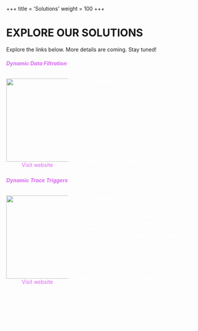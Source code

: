 +++
title = 'Solutions'
weight = 100
+++

# EXPLORE OUR SOLUTIONS

Explore the links below. More details are coming. Stay tuned!

<a href="https://www.mydecisive.ai/solutions/dynamic_data_filtration" target="_blank" style="text-decoration: none; color: white; display: block;">
<h6 style="color: #D865F2; font-weight: 700">Dynamic Data Filtration</h6>
  <div style="display: flex; width: 100%;">
    <div style="width: 33%; text-align: center;">
      <img src="/images/ddf-icon.png" alt="Dynamic Data Filtration Icon" width="222px"/>
      <br>
      <span style="color: #D865F2" >Visit website</span>
    </div>
    <div style="margin-left: 24px; width: 66%;">
      <strong>The challenge:</strong>
      <p>
      Sending vendors too much data, data of questionable value, or insufficient data to work with in their tools.
      </p>
      <strong>The solution:</strong>
      <p>
      MyDecisive’s Runtime Data Filtration provides fine-grained per-source filtration rules that are dynamic. You can change filtering behavior by time of day, data volume, values in the signal, and more… all without ever having to manually configure these capabilities.
      </p>
    </div>
  </div>
</a>

<a href="https://www.mydecisive.ai/solutions/dynamic_trace_triggers" target="_blank" style="text-decoration: none; color: white; display: block;">
<h6 style="color: #D865F2; font-weight: 700">Dynamic Trace Triggers</h6>
  <div style="display: flex; width: 100%;">
    <div style="width: 33%; text-align: center;">
      <img src="/images/dtt-icon.svg" alt="Dynamic Trace Triggers Icon" width="222px"/>
      <br>
      <span style="color: #D865F2">Visit website</span>
    </div>
    <div style="margin-left: 24px; width: 66%;">
      <strong>The challenge:</strong>
      <p>
      Your teams can do all the development necessary to unlock the power of distributed tracing data in your applications and services, but vendors down-sample your trace data and the right traces never seem to be available in their products. What if you could scalably set production watchpoints that alert you to traces that match certain patterns.
      </p>
      <strong>The solution:</strong>
      <p>
      Runtime Trace Triggers scale to thousands of simultaneous production trigger rules in our product. The rules can be updated through tools and automation and do not require a restart of your services in order to set or unset watchpoints. Get started now hearing about (and paying for) just the trace data you want, delivered to your developers’ tool of choice.
      </p>
    </div>
  </div>
</a>
